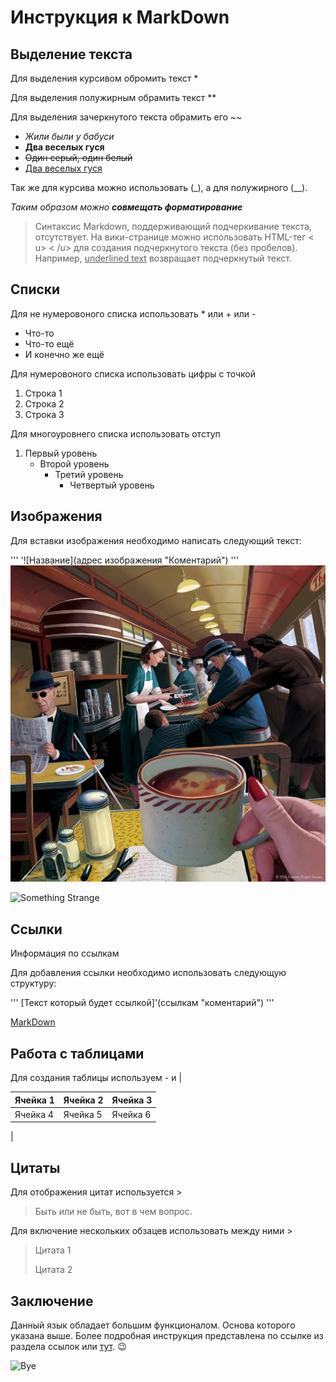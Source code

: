 # Инструкция к MarkDown

## Выделение текста

Для выделения курсивом обромить текст *

Для выделения полужирным обрамить текст **

Для выделения зачеркнутого текста обрамить его ~~

+ *Жили были у бабуси*
+ **Два веселых гуся**
+ ~~Один серый, один белый~~
+ <u>Два веселых гуся</u>

Так же для курсива можно использовать (_), а для полужирного (__).

_Таким образом можно **совмещать форматирование**_

>Синтаксис Markdown, поддерживающий подчеркивание текста, отсутствует. На вики-странице можно использовать HTML-тег < u> < /u> для создания подчеркнутого текста (без пробелов). Например, <u>underlined text</u> возвращает подчеркнутый текст.

## Списки

Для не нумеровоного списка использовать * или + или -

+ Что-то
+ Что-то ещё
+ И конечно же ещё

Для нумеровоного списка использовать цифры с точкой

1. Строка 1
2. Строка 2
3. Строка 3

Для многоуровнего списка использовать отступ

1. Первый уровень
    + Второй уровень
        + Третий уровень
            + Четвертый уровень

## Изображения

Для вставки изображения необходимо написать следующий текст:

'''
'![Название](адрес изображения "Коментарий")
'''
![Horor](2.jpg "Что-то тут не так")

![Something Strange](https://i01.fotocdn.net/s126/e5c398cbb8df493e/public_pin_l/2868587606.jpg "Что-то тут не так")

## Ссылки

Информация по ссылкам

Для добавления ссылки необходимо использовать следующую структуру:

'''
[Текст который будет ссылкой]'(ссылкам "коментарий")
'''

[MarkDown](https://ru.markdown.net.br/ "Большая инструкция к MD")

## Работа с таблицами

Для создания таблицы используем - и |

| Ячейка 1 | Ячейка 2 | Ячейка 3|
|----------|----------|---------|
| Ячейка 4 | Ячейка 5 | Ячейка 6|
|

## Цитаты

Для отображения цитат используется >

>Быть или не быть, вот в чем вопрос.

Для включение нескольких обзацев использовать между ними >

>Цитата 1
>
>Цитата 2

## Заключение

Данный язык обладает большим функционалом. Основа которого указана выше. Более подробная инструкция представлена по ссылке из раздела ссылок или [тут](https://learn.microsoft.com/ru-ru/azure/devops/project/wiki/markdown-guidance?view=azure-devops "Ссылка на МелкоМягких"). :wink:

![Bye](https://i.gifer.com/QRZ2.gif "Всего хорошего")
